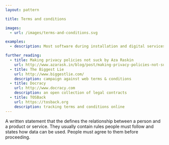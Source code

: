 ```yaml
---
layout: pattern

title: Terms and conditions

images:
  - url: /images/terms-and-conditions.svg

examples:
  - description: Most software during installation and digital services during registration

further_reading:
  - title: Making privacy policies not suck by Aza Raskin
    url: http://www.azarask.in/blog/post/making-privacy-policies-not-suck/
  - title: The Biggest Lie
    url: http://www.biggestlie.com/
    description: campaign against web terms & conditions
  - title: Docracy
    url: http://www.docracy.com
    description: an open collection of legal contracts
  - title: TOSBack
    url: https://tosback.org
    description: tracking terms and conditions online
---
```


A written statement that the defines the relationship between a person and a product or service. They usually contain rules people must follow and states how data can be used. People must agree to them before proceeding.
